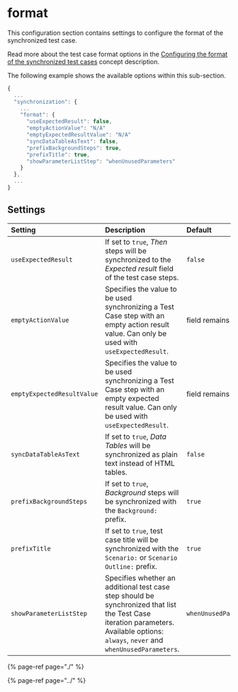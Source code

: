 # format

This configuration section contains settings to configure the format of the synchronized test case.

Read more about the test case format options in the [Configuring the format of the synchronized test cases](../../../features/push-features/configuring-the-format-of-the-synchronized-test-cases.md) concept description.

The following example shows the available options within this sub-section.

```javascript
{
  ...
  "synchronization": {
    ...
    "format": {
      "useExpectedResult": false,
      "emptyActionValue": "N/A"
      "emptyExpectedResultValue": "N/A"
      "syncDataTableAsText": false,
      "prefixBackgroundSteps": true,
      "prefixTitle": true,
      "showParameterListStep": "whenUnusedParameters"
    }
  },
  ...
}
```

## Settings

| Setting | Description | Default |
| :--- | :--- | :--- |
| `useExpectedResult` | If set to `true`, _Then_ steps will be synchronized to the _Expected result_ field of the test case steps. | `false` |
| `emptyActionValue` | Specifies the value to be used synchronizing a Test Case step with an empty action result value. Can only be used with `useExpectedResult`. | field remains empty |
| `emptyExpectedResultValue` | Specifies the value to be used synchronizing a Test Case step with an empty expected result value. Can only be used with `useExpectedResult`. | field remains empty |
| `syncDataTableAsText` | If set to `true`, _Data Tables_ will be synchronized as plain text instead of HTML tables. | `false` |
| `prefixBackgroundSteps` | If set to `true`, _Background_ steps will be synchronized with the `Background:` prefix. | `true` |
| `prefixTitle` | If set to `true`, test case title will be synchronized with the `Scenario:` or `Scenario Outline:` prefix. | `true` |
| `showParameterListStep` | Specifies whether an additional test case step should be synchronized that list the Test Case iteration parameters. Available options: `always`, `never` and `whenUnusedParameters`. | `whenUnusedParameters` |

{% page-ref page="./" %}

{% page-ref page="../" %}

